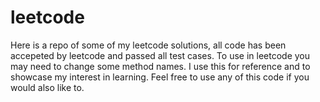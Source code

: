 # leetcode
Here is a repo of some of my leetcode solutions, all code has been accepeted by leetcode and passed all test cases. To 
use in leetcode you may need to change some method names. I use this for reference and to showcase my interest in learning.
Feel free to use any of this code if you would also like to.

